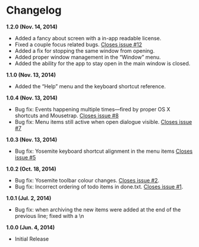# Changelog

**1.2.0 (Nov. 14, 2014)**

- Added a fancy about screen with a in-app readable license.
- Fixed a couple focus related bugs. [Closes issue #12](https://github.com/thomasjbradley/todosaurus/issues/12)
- Added a fix for stopping the same window from opening.
- Added proper window management in the “Window” menu.
- Added the ability for the app to stay open in the main window is closed.

**1.1.0 (Nov. 13, 2014)**

- Added the “Help” menu and the keyboard shortcut reference.

**1.0.4 (Nov. 13, 2014)**

- Bug fix: Events happening multiple times—fired by proper OS X shortcuts and Mousetrap. [Closes issue #8](https://github.com/thomasjbradley/todosaurus/issues/8)
- Bug fix: Menu items still active when open dialogue visible. [Closes issue #7](https://github.com/thomasjbradley/todosaurus/issues/7)

**1.0.3 (Nov. 13, 2014)**

- Bug fix: Yosemite keyboard shortcut alignment in the menu items [Closes issue #5](https://github.com/thomasjbradley/todosaurus/issues/5)

**1.0.2 (Oct. 18, 2014)**

- Bug fix: Yosemite toolbar colour changes. [Closes issue #2](https://github.com/thomasjbradley/todosaurus/issues/2).
- Bug fix: Incorrect ordering of todo items in done.txt. [Closes issue #1](https://github.com/thomasjbradley/todosaurus/issues/1).

**1.0.1 (Jul. 2, 2014)**

- Bug fix: when archiving the new items were added at the end of the previous line; fixed with a \n

**1.0.0 (Jun. 4, 2014)**

- Initial Release
